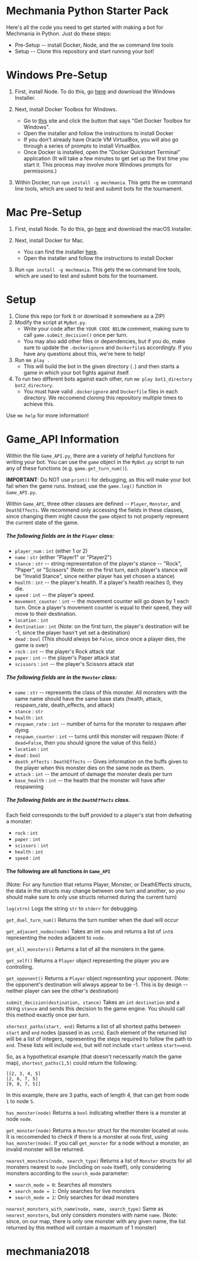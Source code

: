 # Mechmania Python Starter Pack

Here's all the code you need to get started with making a bot for Mechmania in Python. Just do these steps:

* Pre-Setup -- install Docker, Node, and the `mm` command line tools
* Setup -- Clone this repository and start running your bot!

# Windows Pre-Setup

1. First, install Node. To do this, go [here](https://nodejs.org/en/download/) and download the Windows Installer.

2. Next, install Docker Toolbox for Windows.
   * Go to [this](https://docs.docker.com/toolbox/toolbox_install_windows/) site and click the button that says "Get Docker Toolbox for Windows".
   * Open the installer and follow the instructions to install Docker
   * If you don't already have Oracle VM VirtualBox, you will also go through a series of prompts to install VirtualBox.
   * Once Docker is installed, open the "Docker Quickstart Terminal" application (It will take a few minutes to get set up the first time you start it.  This process may involve more Windows prompts for permissions.)
3. Within Docker, run `npm install -g mechmania`.  This gets the `mm` command line tools, which are used to test and submit bots for the tournament.

# Mac Pre-Setup

1. First, install Node. To do this, go [here](https://nodejs.org/en/download/) and download the macOS Installer.

2. Next, install Docker for Mac.
   * You can find the installer [here](https://store.docker.com/editions/community/docker-ce-desktop-mac).
   * Open the installer and follow the instructions to install Docker

3. Run `npm install -g mechmania`.  This gets the `mm` command line tools, which are used to test and submit bots for the tournament.

# Setup

1. Clone this repo (or fork it or download it somewhere as a ZIP)
2. Modify the script at `MyBot.py`.
    * Write your code after the `YOUR CODE BELOW` comment, making sure to call `game.submit_decision()` once per turn.
    * You may also add other files or dependencies, but if you do, make sure to update the `.dockerignore` and `Dockerfile`s accordingly. If you have any questions about this, we're here to help!
3. Run `mm play .`
    * This will build the bot in the given directory (`.`) and then starts a game in which your bot fights against itself.
4. To run two different bots against each other, run `mm play bot1_directory bot2_directory`.
    * You must have valid `.dockerignore` and `Dockerfile` files in each directory.  We reccomend cloning this repository multiple times to achieve this.

Use `mm help` for more information!

# Game_API Information
Within the file `Game_API.py`, there are a variety of helpful functions for writing your bot.  You can use the `game` object in the `MyBot.py` script to run any of these functions (e.g. `game.get_turn_num()`).

__IMPORTANT__: Do NOT use `print()` for debugging, as this will make your bot fail when the game runs.  Instead, use the `game.log()` function in `Game_API.py`.

Within `Game_API`, three other classes are defined -- `Player`, `Monster`, and `DeathEffects`.  We recommend only accessing the fields in these classes, since changing them might cause the `game` object to not properly represent the current state of the game.

##### The following fields are in the `Player` class:
- `player_num` : `int` (either 1 or 2)
- `name` : `str` (either "Player1" or "Player2")
- `stance` : `str` -- string representation of the player's stance -- "Rock", "Paper", or "Scissors" (Note: on the first turn, each player's stance will be "Invalid Stance", since neither player has yet chosen a stance)
- `health` : `int` -- the player's health.  If a player's health reaches 0, they die.
- `speed` : `int` -- the player's speed.
- `movement_counter` : `int` -- the movement counter will go down by 1 each turn.  Once a player's movement counter is equal to their speed, they will move to their destination.
- `location` : `int`
- `destination` : `int` (Note: on the first turn, the player's destination will be -1, since the player hasn't yet set a destination)
- `dead` : `bool` (This should always be `False`, since once a player dies, the game is over)
- `rock` : `int` -- the player's Rock attack stat
- `paper` : `int` -- the player's Paper attack stat
- `scissors` : `int` -- the player's Scissors attack stat

##### The following fields are in the `Monster` class:
- `name` : `str` -- represents the class of this monster.  All monsters with the same name should have the same base stats (health, attack, respawn_rate, death_effects, and attack)
- `stance` : `str`
- `health` : `int`
- `respawn_rate` : `int` -- number of turns for the monster to respawn after dying
- `respawn_counter` : `int` -- turns until this monster will respawn (Note: if `dead=False`, then you should ignore the value of this field.)
- `location` : `int`
- `dead` : `bool`
- `death_effects` : `DeathEffects` -- Gives information on the buffs given to the player when this monster dies on the same node as them.
- `attack` : `int` -- the amount of damage the monster deals per turn
- `base_health` : `int` -- the health that the monster will have after respawning

##### The following fields are in the `DeathEffects` class.
Each field corresponds to the buff provided to a player's stat from defeating a monster:
- `rock` : `int`
- `paper` : `int`
- `scissors` : `int`
- `health` : `int`
- `speed` : `int`

#### The following are all functions in `Game_API`
(Note: For any function that returns Player, Monster, or DeathEffects structs, the data in the structs may change between one turn and another, so you should make sure to only use structs returned during the current turn)

`log(strn)`
Logs the string `str` to `stderr` for debugging.

`get_duel_turn_num()`
Returns the turn number when the duel will occur

`get_adjacent_nodes(node)`
Takes an int `node` and returns a list of `int`s representing the nodes adjacent to `node`.

`get_all_monsters()`
Returns a list of all the monsters in the game.

`get_self()`
Returns a `Player` object representing the player you are controlling.

`get_opponent()`
Returns a `Player` object representing your opponent.  (Note: the opponent's destination will always appear to be -1.  This is by design -- neither player can see the other's destination)

`submit_decision(destination, stance)`
Takes an `int` `destination` and a string `stance` and sends this decision to the game engine.  You should call this method exactly once per turn.

`shortest_paths(start, end)`
Returns a list of all shortest paths between `start` and `end` nodes (passed in as `int`s).
Each element of the returned list will be a list of integers, representing the steps required to follow the path to `end`.  These lists will include `end`, but will not include `start` unless `start==end`.

So, as a hypothetical example (that doesn't necessarily match the game map), `shortest_paths(1,5)` could return the following:
```
[[2, 3, 4, 5]
[2, 6, 7, 5]
[9, 8, 7, 5]]
```
In this example, there are 3 paths, each of length 4, that can get from node `1` to node `5`.

`has_monster(node)`
Returns a `bool` indicating whether there is a monster at node `node`.

`get_monster(node)`
Returns a `Monster` struct for the monster located at `node`.  It is reccomended to check if there is a monster at `node` first, using `has_monster(node)`.  If you call `get_monster` for a node without a monster, an invalid monster will be returned.

`nearest_monsters(node, search_type)`
Returns a list of `Monster` structs for all monsters nearest to `node` (including on `node` itself), only considering monsters according to the `search_mode` parameter:
- `search_mode = 0`: Searches all monsters
- `search_mode = 1`: Only searches for live monsters
- `search_mode = 2`: Only searches for dead monsters

`nearest_monsters_with_name(node, name, search_type)`
Same as `nearest_monsters`, but only considers monsters with name `name`.
(Note: since, on our map, there is only one monster with any given name, the list returned by this method will contain a maximum of 1 monster)
# mechmania2018
